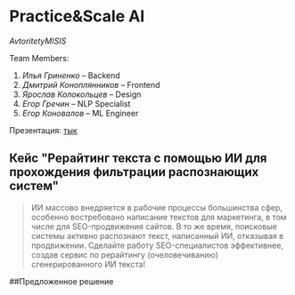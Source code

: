 # Practice&Scale AI

*AvtoritetyMISIS*

Team Members:
1) *Илья Гриненко* – Backend
2) *Дмитрий Коноплянников* – Frontend
3) *Ярослав Колокольцев* – Design
4) *Егор Гречин* – NLP Specialist
5) *Егор Коновалов* – ML Engineer

Презентация: [тык](https://www.google.ru/)

## Кейс "Рерайтинг текста с помощью ИИ для прохождения фильтрации распознающих систем"

> ИИ массово внедряется в рабочие процессы большинства сфер, особенно востребовано написание текстов для маркетинга, в том числе для SEO-продвижения сайтов. В то же время, поисковые системы активно распознают текст, написанный ИИ, отказывая в продвижении. Сделайте работу SEO-специалистов эффективнее, создав сервис по рерайтингу (очеловечиванию) сгенерированного ИИ текста!

##Предложенное решение
